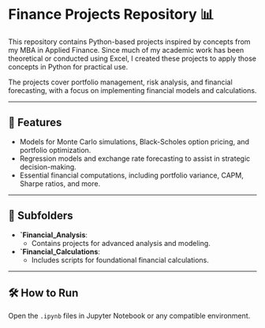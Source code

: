 # Finance Projects Repository 📊

This repository contains Python-based projects inspired by concepts from my MBA in Applied Finance. Since much of my academic work has been theoretical or conducted using Excel, I created these projects to apply those concepts in Python for practical use.

The projects cover portfolio management, risk analysis, and financial forecasting, with a focus on implementing financial models and calculations.

---

## 🌟 Features
  - Models for Monte Carlo simulations, Black-Scholes option pricing, and portfolio optimization.
  - Regression models and exchange rate forecasting to assist in strategic decision-making.
  - Essential financial computations, including portfolio variance, CAPM, Sharpe ratios, and more.

---

## 📂 Subfolders
- **`Financial_Analysis**:
  - Contains projects for advanced analysis and modeling.
- **`Financial_Calculations**:
  - Includes scripts for foundational financial calculations.

---

## 🛠️ How to Run
Open the `.ipynb` files in Jupyter Notebook or any compatible environment.
